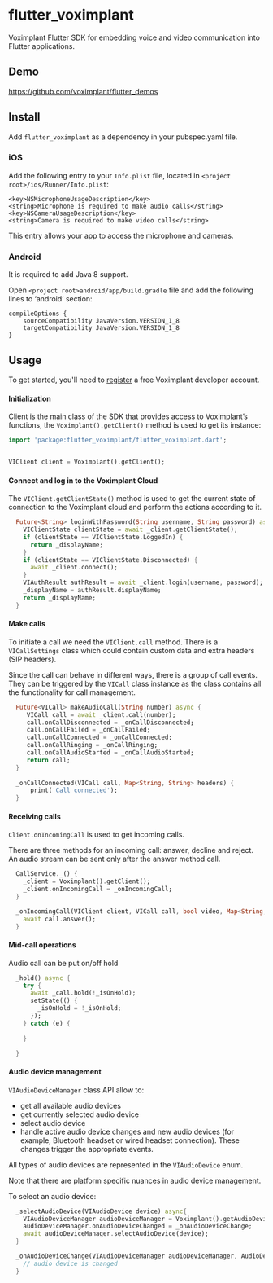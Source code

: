 # flutter_voximplant

Voximplant Flutter SDK for embedding voice and video communication into Flutter applications.

## Demo
https://github.com/voximplant/flutter_demos

## Install
Add `flutter_voximplant` as a dependency in your pubspec.yaml file.

### iOS

Add the following entry to your `Info.plist` file, located in `<project root>/ios/Runner/Info.plist`:
```
<key>NSMicrophoneUsageDescription</key>
<string>Microphone is required to make audio calls</string>
<key>NSCameraUsageDescription</key>
<string>Camera is required to make video calls</string>
```
This entry allows your app to access the microphone and cameras.

### Android
It is required to add Java 8 support.

Open `<project root>android/app/build.gradle` file and add the following lines to ‘android’ section:
```
compileOptions {
    sourceCompatibility JavaVersion.VERSION_1_8
    targetCompatibility JavaVersion.VERSION_1_8
}
```

## Usage

To get started, you'll need to [register](https://manage.voximplant.com/auth/sign_up/) a free Voximplant developer account.

#### Initialization
Client is the main class of the SDK that provides access to Voximplant’s functions, 
the `Voximplant().getClient()` method is used to get its instance:
```dart
import 'package:flutter_voximplant/flutter_voximplant.dart';


VIClient client = Voximplant().getClient();
```

#### Connect and log in to the Voximplant Cloud
The `VIClient.getClientState()` method is used to get the current state of connection 
to the Voximplant cloud and perform the actions according to it.
```dart
  Future<String> loginWithPassword(String username, String password) async {
    VIClientState clientState = await _client.getClientState();
    if (clientState == VIClientState.LoggedIn) {
      return _displayName;
    }
    if (clientState == VIClientState.Disconnected) {
      await _client.connect();
    }
    VIAuthResult authResult = await _client.login(username, password);
    _displayName = authResult.displayName;
    return _displayName;
  }
```

#### Make calls
To initiate a call we need the `VIClient.call` method. 
There is a `VICallSettings` class which could contain custom data and extra headers (SIP headers).

Since the call can behave in different ways, there is a group of call events. 
They can be triggered by the `VICall` class instance as the class contains all the functionality for call management.

```dart
  Future<VICall> makeAudioCall(String number) async {
     VICall call = await _client.call(number);
     call.onCallDisconnected = _onCallDisconnected;
     call.onCallFailed = _onCallFailed;
     call.onCallConnected = _onCallConnected;
     call.onCallRinging = _onCallRinging;
     call.onCallAudioStarted = _onCallAudioStarted;
     return call;
  }
   
  _onCallConnected(VICall call, Map<String, String> headers) {
      print('Call connected');
  }
```

#### Receiving calls
`Client.onIncomingCall` is used to get incoming calls. 

There are three methods for an incoming call: answer, decline and reject. An audio stream can be sent only after the answer method call.
```dart
  CallService._() {
    _client = Voximplant().getClient();
    _client.onIncomingCall = _onIncomingCall;
  }

  _onIncomingCall(VIClient client, VICall call, bool video, Map<String, String> headers) async {
    await call.answer();
  }
```

#### Mid-call operations
Audio call can be put on/off hold
```dart
  _hold() async {
    try {
      await _call.hold(!_isOnHold);
      setState(() {
        _isOnHold = !_isOnHold;
      });
    } catch (e) {
      
    }

  }
```

#### Audio device management
`VIAudioDeviceManager` class API allow to:
- get all available audio devices
- get currently selected audio device
- select audio device
- handle active audio device changes and new audio devices (for example, Bluetooth headset or wired headset connection). These changes trigger the appropriate events.

All types of audio devices are represented in the `VIAudioDevice` enum.

Note that there are platform specific nuances in audio device management.

To select an audio device:
```dart
  _selectAudioDevice(VIAudioDevice device) async{
    VIAudioDeviceManager audioDeviceManager = Voximplant().getAudioDeviceManager();
    audioDeviceManager.onAudioDeviceChanged = _onAudioDeviceChange;
    await audioDeviceManager.selectAudioDevice(device);
  }

  _onAudioDeviceChange(VIAudioDeviceManager audioDeviceManager, AudioDevice audioDevice) {
    // audio device is changed
  }
```
